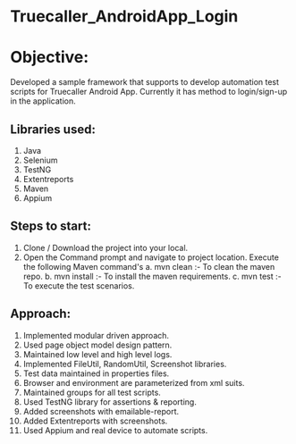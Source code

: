 # Truecaller_AndroidApp_Login

# Objective:
Developed a sample framework that supports to develop automation test scripts for Truecaller Android App. Currently it has method to login/sign-up in the application.

## Libraries used:
  1. Java
  2. Selenium
  3. TestNG
  4. Extentreports
  5. Maven
  6. Appium
  
## Steps to start:
  1. Clone / Download the project into your local.
  2. Open the Command prompt and navigate to project location.
  Execute the following Maven command's
    a. mvn clean :- To clean the maven repo.
    b. mvn install :- To install the maven requirements.
    c. mvn test :- To execute the test scenarios.

## Approach:
  1. Implemented modular driven approach.
  2. Used page object model design pattern.
  3. Maintained low level and high level logs.
  4. Implemented FileUtil, RandomUtil, Screenshot libraries.
  5. Test data maintained in properties files.
  6. Browser and environment are parameterized from xml suits.
  7. Maintained groups for all test scripts.
  8. Used TestNG library for assertions & reporting.
  9. Added screenshots with emailable-report.
  10. Added Extentreports with screenshots.
  11. Used Appium and real device to automate scripts.
